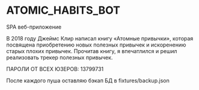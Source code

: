 # ATOMIC_HABITS_BOT
SPA веб-приложение

В 2018 году Джеймс Клир написал книгу «Атомные привычки», 
которая посвящена приобретению новых полезных привычек и искоренению старых плохих привычек. 
Прочитав книгу, я впечатлился и решил реализовать трекер полезных привычек.

ПАРОЛИ ОТ ВСЕХ ЮЗЕРОВ: 13799731

После каждого пуша оставляю бэкап БД в fixtures/backup.json



